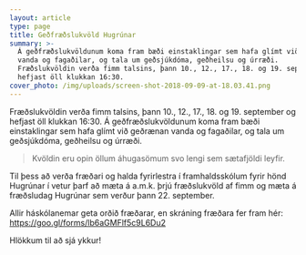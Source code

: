```yaml
---
layout: article
type: page
title: Geðfræðslukvöld Hugrúnar
summary: >-
  Á geðfræðslukvöldunum koma fram bæði einstaklingar sem hafa glímt við geðrænan
  vanda og fagaðilar, og tala um geðsjúkdóma, geðheilsu og úrræði.
  Fræðslukvöldin verða fimm talsins, þann 10., 12., 17., 18. og 19. september og
  hefjast öll klukkan 16:30.
cover_photo: /img/uploads/screen-shot-2018-09-09-at-18.03.41.png
---
```

Fræðslukvöldin verða fimm talsins, þann 10., 12., 17., 18. og 19. september og hefjast öll klukkan 16:30. Á geðfræðslukvöldunum koma fram bæði einstaklingar sem hafa glímt við geðrænan vanda og fagaðilar, og tala um geðsjúkdóma, geðheilsu og úrræði.

> Kvöldin eru opin öllum áhugasömum svo lengi sem sætafjöldi leyfir.

Til þess að verða fræðari og halda fyrirlestra í framhaldsskólum fyrir hönd Hugrúnar í vetur þarf að mæta á a.m.k. þrjú fræðslukvöld af fimm og mæta á fræðsludag Hugrúnar sem verður þann 22. september.

Allir háskólanemar geta orðið fræðarar, en skráning fræðara fer fram hér: https://goo.gl/forms/lb6aGMFlf5c9L6Du2

Hlökkum til að sjá ykkur!
